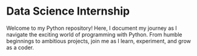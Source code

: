 # Data Science Internship
Welcome to my Python repository! Here, I document my journey as I navigate the exciting world of programming with Python. From humble beginnings to ambitious projects, join me as I learn, experiment, and grow as a coder.